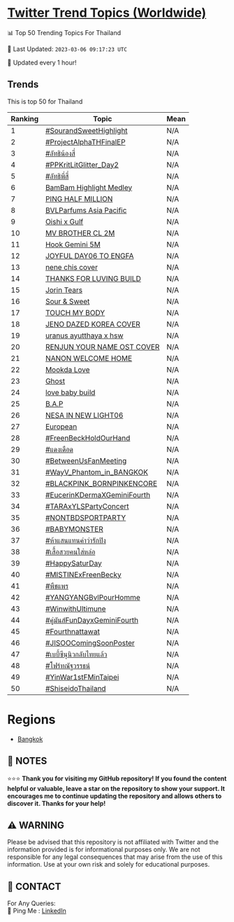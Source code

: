 [Twitter Trend Topics (Worldwide)](https://github.com/ErcinDedeoglu/Twitter-Trend-Topics)
==========


📊 Top 50 Trending Topics For Thailand

📆 Last Updated: `2023-03-06 09:17:23 UTC`

🔧 Updated every 1 hour!


## Trends

This is top 50 for Thailand

| Ranking | Topic | Mean |
| ------- | ------------ | ------------ |
| 1 | [#SourandSweetHighlight](http://twitter.com/search?q=%23SourandSweetHighlight) | N/A |
| 2 | [#ProjectAlphaTHFinalEP](http://twitter.com/search?q=%23ProjectAlphaTHFinalEP) | N/A |
| 3 | [#ลัทธิน้องสี่](http://twitter.com/search?q=%23%e0%b8%a5%e0%b8%b1%e0%b8%97%e0%b8%98%e0%b8%b4%e0%b8%99%e0%b9%89%e0%b8%ad%e0%b8%87%e0%b8%aa%e0%b8%b5%e0%b9%88) | N/A |
| 4 | [#PPKritLitGlitter_Day2](http://twitter.com/search?q=%23PPKritLitGlitter_Day2) | N/A |
| 5 | [#ลัทธิพี่สี่](http://twitter.com/search?q=%23%e0%b8%a5%e0%b8%b1%e0%b8%97%e0%b8%98%e0%b8%b4%e0%b8%9e%e0%b8%b5%e0%b9%88%e0%b8%aa%e0%b8%b5%e0%b9%88) | N/A |
| 6 | [BamBam Highlight Medley](http://twitter.com/search?q=BamBam+Highlight+Medley) | N/A |
| 7 | [PING HALF MILLION](http://twitter.com/search?q=PING+HALF+MILLION) | N/A |
| 8 | [BVLParfums Asia Pacific](http://twitter.com/search?q=BVLParfums+Asia+Pacific) | N/A |
| 9 | [Oishi x Gulf](http://twitter.com/search?q=Oishi+x+Gulf) | N/A |
| 10 | [MV BROTHER CL 2M](http://twitter.com/search?q=MV+BROTHER+CL+2M) | N/A |
| 11 | [Hook Gemini 5M](http://twitter.com/search?q=Hook+Gemini+5M) | N/A |
| 12 | [JOYFUL DAY06 TO ENGFA](http://twitter.com/search?q=JOYFUL+DAY06+TO+ENGFA) | N/A |
| 13 | [nene chis cover](http://twitter.com/search?q=nene+chis+cover) | N/A |
| 14 | [THANKS FOR LUVING BUILD](http://twitter.com/search?q=THANKS+FOR+LUVING+BUILD) | N/A |
| 15 | [Jorin Tears](http://twitter.com/search?q=Jorin+Tears) | N/A |
| 16 | [Sour & Sweet](http://twitter.com/search?q=Sour+%26+Sweet) | N/A |
| 17 | [TOUCH MY BODY](http://twitter.com/search?q=TOUCH+MY+BODY) | N/A |
| 18 | [JENO DAZED KOREA COVER](http://twitter.com/search?q=JENO+DAZED+KOREA+COVER) | N/A |
| 19 | [uranus ayutthaya x hsw](http://twitter.com/search?q=uranus+ayutthaya+x+hsw) | N/A |
| 20 | [RENJUN YOUR NAME OST COVER](http://twitter.com/search?q=RENJUN+YOUR+NAME+OST+COVER) | N/A |
| 21 | [NANON WELCOME HOME](http://twitter.com/search?q=NANON+WELCOME+HOME) | N/A |
| 22 | [Mookda Love](http://twitter.com/search?q=Mookda+Love) | N/A |
| 23 | [Ghost](http://twitter.com/search?q=Ghost) | N/A |
| 24 | [love baby build](http://twitter.com/search?q=love+baby+build) | N/A |
| 25 | [B.A.P](http://twitter.com/search?q=B.A.P) | N/A |
| 26 | [NESA IN NEW LIGHT06](http://twitter.com/search?q=NESA+IN+NEW+LIGHT06) | N/A |
| 27 | [European](http://twitter.com/search?q=European) | N/A |
| 28 | [#FreenBeckHoldOurHand](http://twitter.com/search?q=%23FreenBeckHoldOurHand) | N/A |
| 29 | [#แดงเดือด](http://twitter.com/search?q=%23%e0%b9%81%e0%b8%94%e0%b8%87%e0%b9%80%e0%b8%94%e0%b8%b7%e0%b8%ad%e0%b8%94) | N/A |
| 30 | [#BetweenUsFanMeeting](http://twitter.com/search?q=%23BetweenUsFanMeeting) | N/A |
| 31 | [#WayV_Phantom_in_BANGKOK](http://twitter.com/search?q=%23WayV_Phantom_in_BANGKOK) | N/A |
| 32 | [#BLACKPINK_BORNPINKENCORE](http://twitter.com/search?q=%23BLACKPINK_BORNPINKENCORE) | N/A |
| 33 | [#EucerinKDermaXGeminiFourth](http://twitter.com/search?q=%23EucerinKDermaXGeminiFourth) | N/A |
| 34 | [#TARAxYLSPartyConcert](http://twitter.com/search?q=%23TARAxYLSPartyConcert) | N/A |
| 35 | [#NONTBDSPORTPARTY](http://twitter.com/search?q=%23NONTBDSPORTPARTY) | N/A |
| 36 | [#BABYMONSTER](http://twitter.com/search?q=%23BABYMONSTER) | N/A |
| 37 | [#ห้าแสนแทนคําว่ารักปิง](http://twitter.com/search?q=%23%e0%b8%ab%e0%b9%89%e0%b8%b2%e0%b9%81%e0%b8%aa%e0%b8%99%e0%b9%81%e0%b8%97%e0%b8%99%e0%b8%84%e0%b9%8d%e0%b8%b2%e0%b8%a7%e0%b9%88%e0%b8%b2%e0%b8%a3%e0%b8%b1%e0%b8%81%e0%b8%9b%e0%b8%b4%e0%b8%87) | N/A |
| 38 | [#เสื้อสวยคนใส่หล่อ](http://twitter.com/search?q=%23%e0%b9%80%e0%b8%aa%e0%b8%b7%e0%b9%89%e0%b8%ad%e0%b8%aa%e0%b8%a7%e0%b8%a2%e0%b8%84%e0%b8%99%e0%b9%83%e0%b8%aa%e0%b9%88%e0%b8%ab%e0%b8%a5%e0%b9%88%e0%b8%ad) | N/A |
| 39 | [#HappySaturDay](http://twitter.com/search?q=%23HappySaturDay) | N/A |
| 40 | [#MISTINExFreenBecky](http://twitter.com/search?q=%23MISTINExFreenBecky) | N/A |
| 41 | [#พืชแพร](http://twitter.com/search?q=%23%e0%b8%9e%e0%b8%b7%e0%b8%8a%e0%b9%81%e0%b8%9e%e0%b8%a3) | N/A |
| 42 | [#YANGYANGBvlPourHomme](http://twitter.com/search?q=%23YANGYANGBvlPourHomme) | N/A |
| 43 | [#WinwithUltimune](http://twitter.com/search?q=%23WinwithUltimune) | N/A |
| 44 | [#คู่มันส์FunDayxGeminiFourth](http://twitter.com/search?q=%23%e0%b8%84%e0%b8%b9%e0%b9%88%e0%b8%a1%e0%b8%b1%e0%b8%99%e0%b8%aa%e0%b9%8cFunDayxGeminiFourth) | N/A |
| 45 | [#Fourthnattawat](http://twitter.com/search?q=%23Fourthnattawat) | N/A |
| 46 | [#JISOOComingSoonPoster](http://twitter.com/search?q=%23JISOOComingSoonPoster) | N/A |
| 47 | [#เบบี้ซีนุนิวกลับไทยแล้ว](http://twitter.com/search?q=%23%e0%b9%80%e0%b8%9a%e0%b8%9a%e0%b8%b5%e0%b9%89%e0%b8%8b%e0%b8%b5%e0%b8%99%e0%b8%b8%e0%b8%99%e0%b8%b4%e0%b8%a7%e0%b8%81%e0%b8%a5%e0%b8%b1%e0%b8%9a%e0%b9%84%e0%b8%97%e0%b8%a2%e0%b9%81%e0%b8%a5%e0%b9%89%e0%b8%a7) | N/A |
| 48 | [#โฟร์ทณัฐวรรธน์](http://twitter.com/search?q=%23%e0%b9%82%e0%b8%9f%e0%b8%a3%e0%b9%8c%e0%b8%97%e0%b8%93%e0%b8%b1%e0%b8%90%e0%b8%a7%e0%b8%a3%e0%b8%a3%e0%b8%98%e0%b8%99%e0%b9%8c) | N/A |
| 49 | [#YinWar1stFMinTaipei](http://twitter.com/search?q=%23YinWar1stFMinTaipei) | N/A |
| 50 | [#ShiseidoThailand](http://twitter.com/search?q=%23ShiseidoThailand) | N/A |



# Regions

* [Bangkok](</Thailand/Bangkok.md>)



## 📝 NOTES

⭐⭐⭐ **Thank you for visiting my GitHub repository! If you found the content helpful or valuable, leave a star on the repository to show your support. It encourages me to continue updating the repository and allows others to discover it. Thanks for your help!**


## ⚠️ WARNING

Please be advised that this repository is not affiliated with Twitter and the information provided is for informational purposes only. We are not responsible for any legal consequences that may arise from the use of this information. Use at your own risk and solely for educational purposes.


## 📨 CONTACT

 For Any Queries:  
            🏓 Ping Me : [LinkedIn](https://www.linkedin.com/in/ercindedeoglu/)
